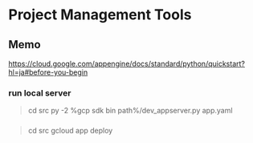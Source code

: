 # Project Management Tools

## Memo
https://cloud.google.com/appengine/docs/standard/python/quickstart?hl=ja#before-you-begin
### run local server
> cd src
> py -2 %gcp sdk bin path%/dev_appserver.py app.yaml
###
> cd src
> gcloud app deploy